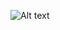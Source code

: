 ![Alt text](/Users/Clive/GitHub/YZUEE-Freshman-Programming-Language/2016:03:29/Problem.png?raw=true)